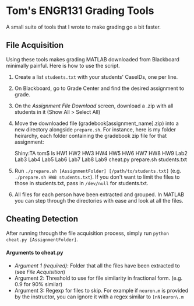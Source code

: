 Tom's ENGR131 Grading Tools
===========================
A small suite of tools that I wrote to make grading go a bit faster.

File Acquisition
-------------------------
Using these tools makes grading MATLAB downloaded from Blackboard minimally painful. Here is how to use the script.

1. Create a list `students.txt` with your students' CaseIDs, one per line.
2. On Blackboard, go to Grade Center and find the desired assignment to grade.
3. On the _Assignment File Download_ screen, download a .zip with all students in it (Show All > Select All)
4. Move the downloaded file (gradebook[assignment\_name].zip) into a new directory alongside `prepare.sh`. For instance, here is my folder heirarchy, each folder containing the gradebook zip file for that assignment:

    Shiny:TA tom$ ls
    HW1
    HW2
    HW3
    HW4
    HW5
    HW6
    HW7
    HW8
    HW9
    Lab2
    Lab3
    Lab4
    Lab5
    Lab6
    Lab7
    Lab8
    Lab9
    cheat.py
    prepare.sh
    students.txt

5. Run `./prepare.sh [AssignmentFolder] [/path/to/students.txt]` (e.g. `./prepare.sh HW8 students.txt`). If you don't want to limit the files to those in students.txt, pass in `/dev/null` for students.txt.
6. All files for each person have been extracted and grouped. In MATLAB you can step through the directories with ease and look at all the files.

Cheating Detection
-------------------------
After running through the file acquisition process, simply run `python cheat.py [AssignmentFolder]`.

#### Arguments to cheat.py
* *Argument 1 (required)*: Folder that all the files have been extracted to (see _File Acquisition_)
* Argument 2: Threshold to use for file similarity in fractional form. (e.g. 0.9 for 90% similar)
* Argument 3: Regexp for files to skip. For example if `neuron.m` is provided by the instructor, you can ignore it with a regex similar to `[nN]euron\.m`
